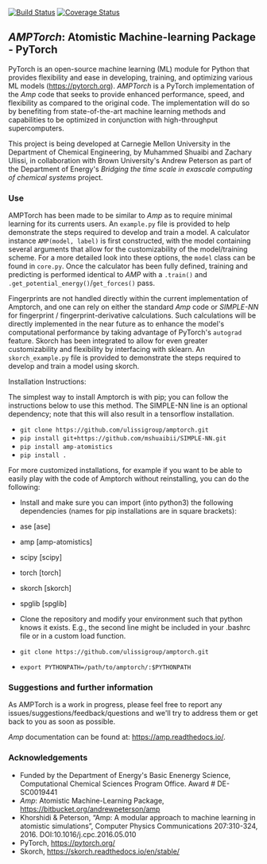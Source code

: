 [![Build Status](https://travis-ci.org/ulissigroup/amptorch.svg?branch=master)](https://travis-ci.org/ulissigroup/amptorch)
[![Coverage Status](https://coveralls.io/repos/github/ulissigroup/amptorch/badge.svg?branch=master)](https://coveralls.io/github/ulissigroup/amptorch?branch=master)
## *AMPTorch*: Atomistic Machine-learning Package - PyTorch

PyTorch is an open-source machine learning (ML) module for Python that provides flexibility and ease in developing, training, and optimizing various ML models (https://pytorch.org). *AMPTorch* is a PyTorch implementation of the *Amp* code that seeks to provide enhanced performance, speed, and flexibility as compared to the original code. The implementation will do so by benefiting from state-of-the-art machine learning methods and capabilities to be optimized in conjunction with high-throughput supercomputers.

This project is being developed at Carnegie Mellon University in the Department of Chemical Engineering, by Muhammed Shuaibi and Zachary Ulissi, in collaboration with Brown University's Andrew Peterson as part of the Department of Energy's *Bridging the time scale in exascale computing of chemical systems* project. 

### Use

AMPTorch has been made to be similar to *Amp* as to require minimal learning for its currents users. An `example.py` file is provided to help demonstrate the steps required to develop and train a model. A calculator instance `AMP(model, label)` is first constructed, with the model containing several arguments that allow for the customizability of the model/training scheme. For a more detailed look into these options, the `model` class can be found in `core.py`. Once the calculator has been fully defined, training and predicting is performed identical to *AMP* with a `.train()` and `.get_potential_energy()`/`get_forces()` pass.

Fingerprints are not handled directly within the current implementation of Amptorch, and one can rely on either the standard *Amp* code or *SIMPLE-NN* for fingerprint / fingerprint-derivative calculations.  Such calculations will be directly implemented in the near future as to enhance the model's computational performance by taking advantage of PyTorch's ```autograd``` feature. Skorch has been integrated to allow for even greater customizability and flexibility by interfacing with sklearn. An `skorch_example.py` file is provided to demonstrate the steps required to develop and train a model using skorch.

Installation Instructions:

The simplest way to install Amptorch is with pip; you can follow the instructions below to use this method. The SIMPLE-NN line is an optional dependency; note that this will also result in a tensorflow installation.

- ```git clone https://github.com/ulissigroup/amptorch.git```
- ```pip install git+https://github.com/mshuaibii/SIMPLE-NN.git```
- ```pip install amp-atomistics```
- ```pip install .``` 

For more customized installations, for example if you want to be able to easily play with the code of Amptorch without reinstalling, you can do the following:

- Install and make sure you can import (into python3) the following dependencies (names for pip installations are in square brackets):
 - ase [ase]
 - amp [amp-atomistics]
 - scipy [scipy]
 - torch [torch]
 - skorch [skorch]
 - spglib [spglib]

- Clone the repository and modify your environment such that python knows it exists. E.g., the second line might be included in your .bashrc file or in a custom load function.

 - ```git clone https://github.com/ulissigroup/amptorch.git```
 - ```export PYTHONPATH=/path/to/amptorch/:$PYTHONPATH```

### Suggestions and further information

As AMPTorch is a work in progress, please feel free to report any issues/suggestions/feedback/questions and we'll try to address them or get back to you as soon as possible.

*Amp* documentation can be found at: https://amp.readthedocs.io/.

### Acknowledgements 
- Funded by the Department of Energy's Basic Enenergy Science, Computational Chemical Sciences Program Office. Award # DE-SC0019441
- *Amp*: Atomistic Machine-Learning Package, https://bitbucket.org/andrewpeterson/amp
- Khorshidi & Peterson, “Amp: A modular approach to machine learning in atomistic simulations”, Computer Physics Communications 207:310-324, 2016. DOI:10.1016/j.cpc.2016.05.010
- PyTorch, https://pytorch.org/
- Skorch, https://skorch.readthedocs.io/en/stable/
